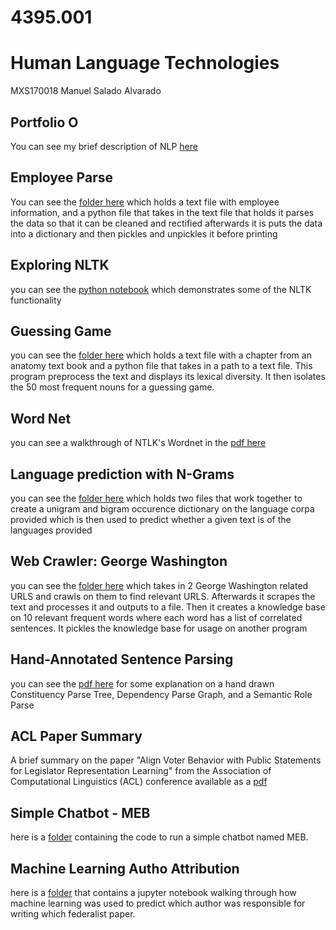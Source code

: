 # 4395.001
# Human Language Technologies

MXS170018
Manuel Salado Alvarado

## Portfolio O
You can see my brief description of NLP [here](NLP-P0-MXS170018.pdf)

## Employee Parse
You can see the [folder here](EmployeeParse) which holds a text file with employee information, and a python file that takes in the text file that holds it parses the data so that it can be cleaned and rectified afterwards it is puts the data into a dictionary and then pickles and unpickles it before printing

## Exploring NLTK

you can see the [python notebook](4395.001-Portfolio2-MXS170018.ipynb) which demonstrates some of the NLTK functionality

## Guessing Game
you can see the [folder here](GuessingGame) which holds a text file with a chapter from an anatomy text book and a python file that takes in a path to a text file. This program preprocess the text and displays its lexical diversity. It then isolates the 50 most frequent nouns for a guessing game.

## Word Net
you can see a walkthrough of NTLK's Wordnet in the [pdf here](WordNet.pdf)

## Language prediction with N-Grams
you can see the [folder here](Language_prediciton_with_N-Grams) which holds two files that work together to create a unigram and bigram occurence dictionary on the language corpa provided which is then used to predict whether a given text is of the languages provided

## Web Crawler: George Washington
you can see the [folder here](WebCrawler) which takes in 2 George Washington related URLS and crawls on them to find relevant URLS. Afterwards it scrapes the text and processes it and outputs to a file. Then it creates a knowledge base on 10 relevant frequent words where each word has a list of correlated sentences. It pickles the knowledge base for usage on another program

## Hand-Annotated Sentence Parsing
you can see the [pdf here](SentenceParsingComparison.pdf) for some explanation on a hand drawn Constituency Parse Tree, Dependency Parse Graph, and a Semantic Role Parse 

## ACL Paper Summary
A brief summary on the paper "Align Voter Behavior with Public Statements for Legislator Representation Learning" from the Association of Computational Linguistics (ACL) conference available as a [pdf](MXS170018_ACL-Paper-Summary.pdf)

## Simple Chatbot - MEB 
here is a [folder](meb-ChatBot) containing the code to run a simple chatbot named MEB. 

## Machine Learning Autho Attribution
here is a [folder](federalist) that contains a jupyter notebook walking through how machine learning was used to predict which author was responsible for writing which federalist paper. 
